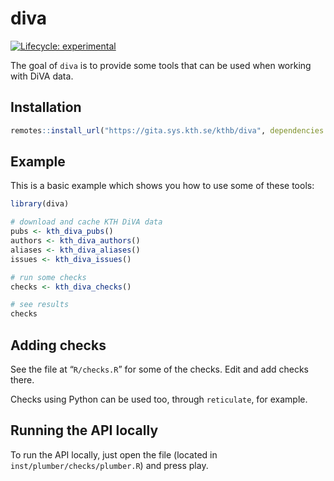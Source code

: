 
<!-- README.md is generated from README.Rmd. Please edit that file -->

# diva

<!-- badges: start -->

[![Lifecycle:
experimental](https://img.shields.io/badge/lifecycle-experimental-orange.svg)](https://www.tidyverse.org/lifecycle/#experimental)
<!-- badges: end -->

The goal of `diva` is to provide some tools that can be used when
working with DiVA data.

## Installation

``` r
remotes::install_url("https://gita.sys.kth.se/kthb/diva", dependencies = TRUE)
```

## Example

This is a basic example which shows you how to use some of these tools:

``` r
library(diva)

# download and cache KTH DiVA data
pubs <- kth_diva_pubs()
authors <- kth_diva_authors()
aliases <- kth_diva_aliases()
issues <- kth_diva_issues()

# run some checks
checks <- kth_diva_checks()

# see results
checks
```

## Adding checks

See the file at “`R/checks.R`” for some of the checks. Edit and add
checks there.

Checks using Python can be used too, through `reticulate`, for example.

## Running the API locally

To run the API locally, just open the file (located in
`inst/plumber/checks/plumber.R`) and press play.
